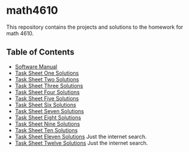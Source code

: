 # math4610
This repository contains the projects and solutions to the homework for math 4610.

## Table of Contents

* [Software Manual](SoftWare_Manual/Table_of_Contents.md)
* [Task Sheet One Solutions](task_sheets/task_sheet_1/Task1_Solutions.md)
* [Task Sheet Two Solutions](task_sheets/sheet2/Task_Sheet2_Solutions.md)
* [Task Sheet Three Solutions](task_sheets/sheet3/Sheet3_Solutions.md)
* [Task Sheet Four Solutions](task_sheets/sheet4/Sheet4Solutions.md)
* [Task Sheet Five Solutions](task_sheets/sheet5/Sheet5Solutions.md)
* [Task Sheet Six Solutions](task_sheets/sheet6/Sheet6Solutions.md)
* [Task Sheet Seven Solutions](task_sheets/sheet7/Sheet7Solutions.md)
* [Task Sheet Eight Solutions](task_sheets/sheet8/Sheet8Solutions.md)
* [Task Sheet Nine Solutions](task_sheets/sheet9/Sheet9Solutions.md)
* [Task Sheet Ten Solutions](task_sheets/sheet10/Sheet10Solutions.md)
* [Task Sheet Eleven Solutions](task_sheets/sheet11/Sheet11Solutions.md) Just the internet search.
* [Task Sheet Twelve Solutions](task_sheets/sheet12/Sheet12Solutions.md) Just the internet search.
